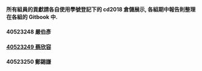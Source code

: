 #### 所有組員的貢獻請各自使用學號登記下的 cd2018 倉儲展示, 各組期中報告則整理在各組的 Gitbook 中.

#### 40523248 嚴伯彥

#### [40523249 蔡欣容](https://legacy.gitbook.com/book/405232491/gitbook_week3/details)

#### 40523250 鄭錫謙



